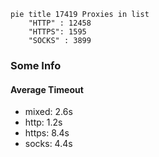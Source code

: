 
```mermaid
pie title 17419 Proxies in list
    "HTTP" : 12458
    "HTTPS": 1595
    "SOCKS" : 3899
```

### Some Info
#### Average Timeout

- mixed: 2.6s
- http: 1.2s
- https: 8.4s
- socks: 4.4s